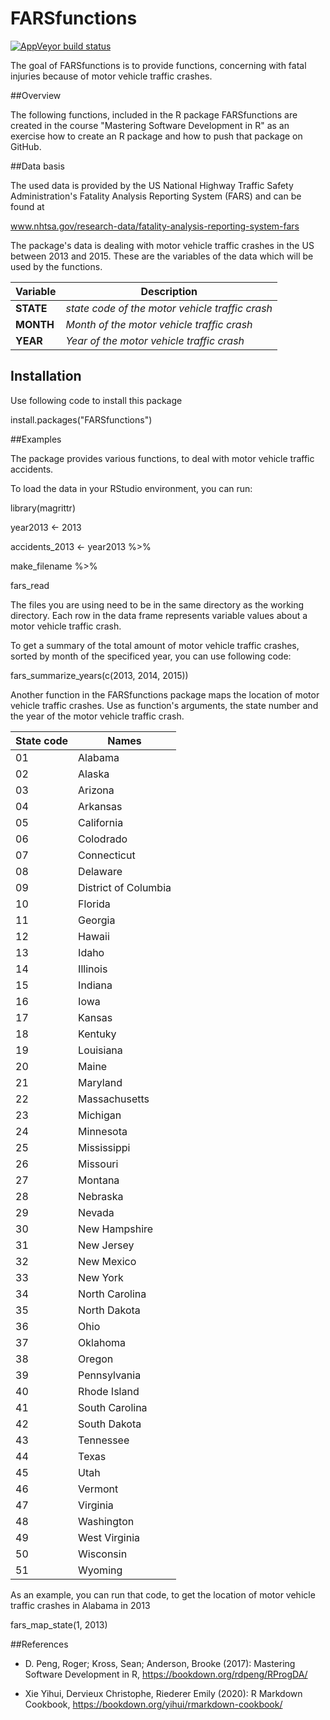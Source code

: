 

# FARSfunctions

<!-- badges: start -->
[![AppVeyor build status](https://ci.appveyor.com/api/projects/status/github/OliverKempter/FARSfunctions?branch=master&svg=true)](https://ci.appveyor.com/project/OliverKempter/FARSfunctions)
<!-- badges: end -->

The goal of FARSfunctions is to provide functions, concerning with fatal injuries
because of motor vehicle traffic crashes.

##Overview

The following functions, included in the R package FARSfunctions are created in
the course "Mastering Software Development in R" as an exercise how to create
an R package and how to push that package on GitHub.

##Data basis

The used data is provided by the US National Highway Traffic Safety Administration's
Fatality Analysis Reporting System (FARS) and can be found at

www.nhtsa.gov/research-data/fatality-analysis-reporting-system-fars

The package's data is dealing with motor vehicle traffic crashes in the US between 2013 and 2015.
These are the variables of the data which will be used by the functions.

Variable     | Description
------------ | ------------------------------------------------
**STATE**    | *state code of the motor vehicle traffic crash*
**MONTH**    | *Month of the motor vehicle traffic crash*
**YEAR**     | *Year of the motor vehicle traffic crash*


## Installation

Use following code to install this package

install.packages("FARSfunctions")


##Examples

The package provides various functions, to deal with motor vehicle traffic accidents.

To load the data in your RStudio environment, you can run:

library(magrittr)

year2013 <- 2013

accidents_2013 <- year2013 %>%

make_filename %>%

fars_read

The files you are using need to be in the same directory as the working directory.
Each row in the data frame represents variable values about a motor vehicle traffic crash.

To get a summary of the total amount of motor vehicle traffic crashes, sorted by month of the specificed year, you can use following code:

fars_summarize_years(c(2013, 2014, 2015))


Another function in the FARSfunctions package maps the location of motor vehicle traffic crashes.
Use as function's arguments, the state number and the year of the motor vehicle traffic crash.

State code | Names
-----------|--------------
01         | Alabama
02         | Alaska
03         | Arizona
04         | Arkansas
05         | California
06         | Colodrado
07         | Connecticut
08         | Delaware
09         | District of Columbia
10         | Florida
11         | Georgia
12         | Hawaii
13         | Idaho
14         | Illinois
15         | Indiana
16         | Iowa
17         | Kansas
18         | Kentuky
19         | Louisiana
20         | Maine
21         | Maryland
22         | Massachusetts
23         | Michigan
24         | Minnesota
25         | Mississippi
26         | Missouri
27         | Montana
28         | Nebraska
29         | Nevada
30         | New Hampshire
31         | New Jersey
32         | New Mexico
33         | New York
34         | North Carolina
35         | North Dakota
36         | Ohio
37         | Oklahoma
38         | Oregon
39         | Pennsylvania
40         | Rhode Island
41         | South Carolina
42         | South Dakota
43         | Tennessee
44         | Texas
45         | Utah
46         | Vermont
47         | Virginia
48         | Washington
49         | West Virginia
50         | Wisconsin
51         | Wyoming


As an example, you can run that code, to get the location of motor vehicle traffic crashes in Alabama in 2013

fars_map_state(1, 2013)


##References

- D. Peng, Roger; Kross, Sean; Anderson, Brooke (2017): Mastering Software Development in R, https://bookdown.org/rdpeng/RProgDA/

- Xie Yihui, Dervieux Christophe, Riederer Emily (2020): R Markdown Cookbook, https://bookdown.org/yihui/rmarkdown-cookbook/
